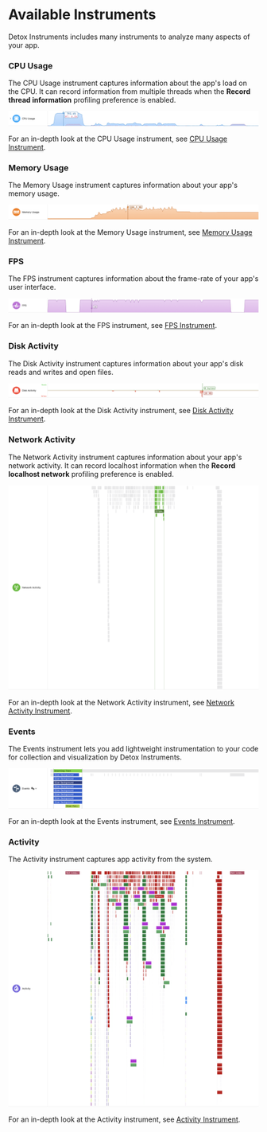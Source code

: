 # Available Instruments

Detox Instruments includes many instruments to analyze many aspects of your app.

### CPU Usage

The CPU Usage instrument captures information about the app's load on the CPU. It can record information from multiple threads when the **Record thread information** profiling preference is enabled.

![CPU Usage](Resources/Instrument_CPUUsage.png "CPU Usage")

For an in-depth look at the CPU Usage instrument, see [CPU Usage Instrument](Instrument_CPUUsage.md).

### Memory Usage

The Memory Usage instrument captures information about your app's memory usage.

![Memory Usage](Resources/Instrument_MemoryUsage.png "Memory Usage")

For an in-depth look at the Memory Usage instrument, see [Memory Usage Instrument](Instrument_MemoryUsage.md).

### FPS

The FPS instrument captures information about the frame-rate of your app's user interface.

![FPS](Resources/Instrument_FPS.png "FPS")

For an in-depth look at the FPS instrument, see [FPS Instrument](Instrument_FPS.md).

### Disk Activity

The Disk Activity instrument captures information about your app's disk reads and writes and open files.

![Disk Activity](Resources/Instrument_DiskActivity.png "Disk Activity")

For an in-depth look at the Disk Activity instrument, see [Disk Activity Instrument](Instrument_DiskActivity.md).

### Network Activity

The Network Activity instrument captures information about your app's network activity. It can record localhost information when the **Record localhost network** profiling preference is enabled.

![Network Activity](Resources/Instrument_NetworkActivity.png "Network Activity")

For an in-depth look at the Network Activity instrument, see [Network Activity Instrument](Instrument_NetworkActivity.md).

### Events

The Events instrument lets you add lightweight instrumentation to your code for collection and visualization by Detox Instruments.

![Events](Resources/Instrument_Events.png "Events")

For an in-depth look at the Events instrument, see [Events Instrument](Instrument_Events.md).

### Activity

The Activity instrument captures app activity from the system.

![Activity](Resources/Instrument_Activity.png "Activity")

For an in-depth look at the Activity instrument, see [Activity Instrument](Instrument_Activity.md).
